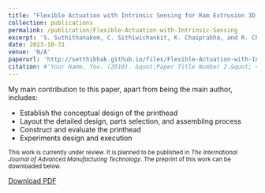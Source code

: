 ```yaml
---
title: "Flexible Actuation with Intrinsic Sensing for Ram Extrusion 3D Printing"
collection: publications
permalink: /publication/Flexible-Actuation-with-Intrinsic-Sensing
excerpt: 'S. Suthithanakom, C. Sithiwichankit, K. Chaiprabha, and R. Chancharoen<br/>DOI: [10.21203/rs.3.rs-3500416/v1](https://doi.org/10.21203/rs.3.rs-3500416/v1)<br><br>This work is currently under review. It is planned to be published in _The International Journal of Advanced Manufacturing Technology_. The preprint of this work can be downloaded below.'
date: 2023-10-31
venue: 'N/A'
paperurl: 'http://setthibhak.github.io/files/Flexible-Actuation-with-Intrinsic-Sensing-Manuscript.pdf'
citation: #'Your Name, You. (2010). &quot;Paper Title Number 2.&quot; <i>Journal 1</i>. 1(2).'
---
```

My main contribution to this paper, apart from being the main author, includes:
 - Establish the conceptual design of the printhead
 - Layout the detailed design, parts selection, and assembling process
 - Construct and evaluate the printhead
 - Experiments design and execution

<sub> This work is currently under review. It is planned to be published in _The International Journal of Advanced Manufacturing Technology_. The preprint of this work can be downloaded below.

[Download PDF](http://setthibhak.github.io/files/Flexible-Actuation-with-Intrinsic-Sensing-Manuscript.pdf)